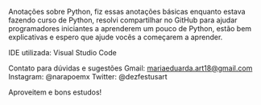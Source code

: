 Anotações sobre Python, fiz essas anotações básicas enquanto estava fazendo curso de Python, resolvi compartilhar no GitHub para ajudar programadores iniciantes a aprenderem um pouco de Python, estão bem explicativas e espero que ajude vocês a começarem a aprender.

IDE utilizada: Visual Studio Code

Contato para dúvidas e sugestões
Gmail: mariaeduarda.art18@gmail.com
Instagram: @narapoemx
Twitter: @dezfestusart

Aproveitem e bons estudos!
